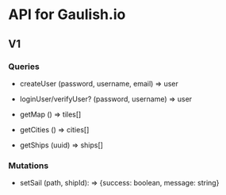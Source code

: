 # API for Gaulish.io

## V1

### Queries

- createUser (password, username, email) => user
- loginUser/verifyUser? (password, username) => user

- getMap () => tiles[]
- getCities () => cities[]
- getShips (uuid) => ships[]

### Mutations

- setSail (path, shipId): => {success: boolean, message: string}
